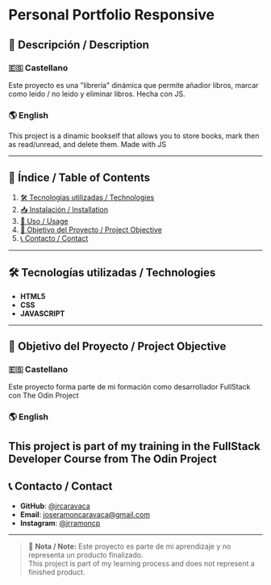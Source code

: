
# Personal Portfolio Responsive

## 📖 Descripción / Description

### 🇪🇸 Castellano
Este proyecto es una "librería" dinámica que permite añadior libros, marcar como leido / no leido y eliminar libros. Hecha con JS.

### 🌎 English
This project is a dinamic bookself that allows you to store books, mark then as read/unread, and delete them. Made with JS

---

## 📌 Índice / Table of Contents

1. [🛠 Tecnologías utilizadas / Technologies](#-tecnologías-utilizadas--technologies)
2. [📥 Instalación / Installation](#-instalación--installation)
3. [🚀 Uso / Usage](#-uso--usage)
4. [🎯 Objetivo del Proyecto / Project Objective](#-objetivo-del-proyecto--project-objective)
5. [📞 Contacto / Contact](#-contacto--contact)

---

## 🛠 Tecnologías utilizadas / Technologies

- **HTML5**
- **CSS**
- **JAVASCRIPT**

---

## 🎯 Objetivo del Proyecto / Project Objective

### 🇪🇸 Castellano
Este proyecto forma parte de mi formación como desarrollador FullStack con The Odin Project

### 🌎 English
This project is part of my training in the FullStack Developer Course from The Odin Project
---

## 📞 Contacto / Contact

- **GitHub**: [@jrcaravaca](https://github.com/jrcaravaca)
- **Email**: [joseramoncaravaca@gmail.com](mailto:joseramoncaravaca@gmail.com)
- **Instagram**: [@jrramoncp](https://www.instagram.com/jrramoncp)

---

> 📌 **Nota / Note:** Este proyecto es parte de mi aprendizaje y no representa un producto finalizado.  
> This project is part of my learning process and does not represent a finished product.
